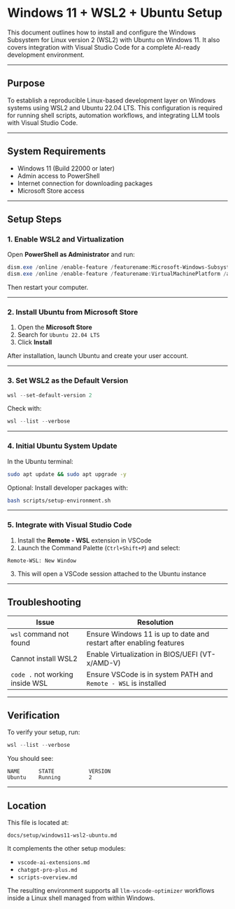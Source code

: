 # Windows 11 + WSL2 + Ubuntu Setup

This document outlines how to install and configure the Windows Subsystem for Linux version 2 (WSL2) with Ubuntu on Windows 11. It also covers integration with Visual Studio Code for a complete AI-ready development environment.

---

## Purpose

To establish a reproducible Linux-based development layer on Windows systems using WSL2 and Ubuntu 22.04 LTS. This configuration is required for running shell scripts, automation workflows, and integrating LLM tools with Visual Studio Code.

---

## System Requirements

* Windows 11 (Build 22000 or later)
* Admin access to PowerShell
* Internet connection for downloading packages
* Microsoft Store access

---

## Setup Steps

### 1. Enable WSL2 and Virtualization

Open **PowerShell as Administrator** and run:

```powershell
dism.exe /online /enable-feature /featurename:Microsoft-Windows-Subsystem-Linux /all /norestart
dism.exe /online /enable-feature /featurename:VirtualMachinePlatform /all /norestart
```

Then restart your computer.

---

### 2. Install Ubuntu from Microsoft Store

1. Open the **Microsoft Store**
2. Search for `Ubuntu 22.04 LTS`
3. Click **Install**

After installation, launch Ubuntu and create your user account.

---

### 3. Set WSL2 as the Default Version

```powershell
wsl --set-default-version 2
```

Check with:

```powershell
wsl --list --verbose
```

---

### 4. Initial Ubuntu System Update

In the Ubuntu terminal:

```bash
sudo apt update && sudo apt upgrade -y
```

Optional: Install developer packages with:

```bash
bash scripts/setup-environment.sh
```

---

### 5. Integrate with Visual Studio Code

1. Install the **Remote - WSL** extension in VSCode
2. Launch the Command Palette (`Ctrl+Shift+P`) and select:

```plaintext
Remote-WSL: New Window
```

3. This will open a VSCode session attached to the Ubuntu instance

---

## Troubleshooting

| Issue                           | Resolution                                                          |
| ------------------------------- | ------------------------------------------------------------------- |
| `wsl` command not found         | Ensure Windows 11 is up to date and restart after enabling features |
| Cannot install WSL2             | Enable Virtualization in BIOS/UEFI (VT-x/AMD-V)                     |
| `code .` not working inside WSL | Ensure VSCode is in system PATH and `Remote - WSL` is installed     |

---

## Verification

To verify your setup, run:

```powershell
wsl --list --verbose
```

You should see:

```plaintext
NAME      STATE           VERSION
Ubuntu    Running         2
```

---

## Location

This file is located at:

```
docs/setup/windows11-wsl2-ubuntu.md
```

It complements the other setup modules:

* `vscode-ai-extensions.md`
* `chatgpt-pro-plus.md`
* `scripts-overview.md`

The resulting environment supports all `llm-vscode-optimizer` workflows inside a Linux shell managed from within Windows.
